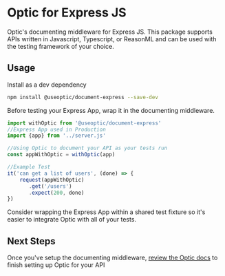 # Optic for Express JS
Optic's documenting middleware for Express JS. This package supports APIs written in Javascript, Typescript, or ReasonML and can be used with the testing framework of your choice.  

## Usage
Install as a dev dependency
```bash
npm install @useoptic/document-express --save-dev
``` 
Before testing your Express App, wrap it in the documenting middleware. 
```javascript
import withOptic from '@useoptic/document-express'
//Express App used in Production
import {app} from '../server.js'

//Using Optic to document your API as your tests run
const appWithOptic = withOptic(app) 

//Example Test
it('can get a list of users', (done) => {
    request(appWithOptic)
       .get('/users')
       .expect(200, done)  
})

```
Consider wrapping the Express App within a shared test fixture so it's easier to integrate Optic with all of your tests.   


## Next Steps
Once you've setup the documenting middleware, [review the Optic docs](https://docs.useoptic.com/#/setup/project-setup) to finish setting up Optic for your API 
